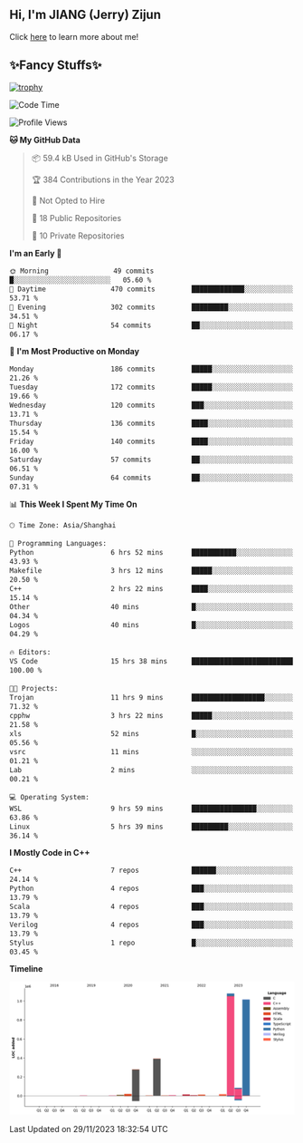 ## Hi, I'm JIANG (Jerry) Zijun

Click [here](https://jzjerry.github.io/about/) to learn more about me!

## ✨Fancy Stuffs✨
[![trophy](https://github-profile-trophy.vercel.app/?username=jzjerry&theme=onedark)](https://github.com/ryo-ma/github-profile-trophy)
<!--START_SECTION:waka-->
![Code Time](http://img.shields.io/badge/Code%20Time-133%20hrs%2046%20mins-blue)

![Profile Views](http://img.shields.io/badge/Profile%20Views-7-blue)

**🐱 My GitHub Data** 

> 📦 59.4 kB Used in GitHub's Storage 
 > 
> 🏆 384 Contributions in the Year 2023
 > 
> 🚫 Not Opted to Hire
 > 
> 📜 18 Public Repositories 
 > 
> 🔑 10 Private Repositories 
 > 
**I'm an Early 🐤** 

```text
🌞 Morning                49 commits          █░░░░░░░░░░░░░░░░░░░░░░░░   05.60 % 
🌆 Daytime                470 commits         █████████████░░░░░░░░░░░░   53.71 % 
🌃 Evening                302 commits         █████████░░░░░░░░░░░░░░░░   34.51 % 
🌙 Night                  54 commits          ██░░░░░░░░░░░░░░░░░░░░░░░   06.17 % 
```
📅 **I'm Most Productive on Monday** 

```text
Monday                   186 commits         █████░░░░░░░░░░░░░░░░░░░░   21.26 % 
Tuesday                  172 commits         █████░░░░░░░░░░░░░░░░░░░░   19.66 % 
Wednesday                120 commits         ███░░░░░░░░░░░░░░░░░░░░░░   13.71 % 
Thursday                 136 commits         ████░░░░░░░░░░░░░░░░░░░░░   15.54 % 
Friday                   140 commits         ████░░░░░░░░░░░░░░░░░░░░░   16.00 % 
Saturday                 57 commits          ██░░░░░░░░░░░░░░░░░░░░░░░   06.51 % 
Sunday                   64 commits          ██░░░░░░░░░░░░░░░░░░░░░░░   07.31 % 
```


📊 **This Week I Spent My Time On** 

```text
🕑︎ Time Zone: Asia/Shanghai

💬 Programming Languages: 
Python                   6 hrs 52 mins       ███████████░░░░░░░░░░░░░░   43.93 % 
Makefile                 3 hrs 12 mins       █████░░░░░░░░░░░░░░░░░░░░   20.50 % 
C++                      2 hrs 22 mins       ████░░░░░░░░░░░░░░░░░░░░░   15.14 % 
Other                    40 mins             █░░░░░░░░░░░░░░░░░░░░░░░░   04.34 % 
Logos                    40 mins             █░░░░░░░░░░░░░░░░░░░░░░░░   04.29 % 

🔥 Editors: 
VS Code                  15 hrs 38 mins      █████████████████████████   100.00 % 

🐱‍💻 Projects: 
Trojan                   11 hrs 9 mins       ██████████████████░░░░░░░   71.32 % 
cpphw                    3 hrs 22 mins       █████░░░░░░░░░░░░░░░░░░░░   21.58 % 
xls                      52 mins             █░░░░░░░░░░░░░░░░░░░░░░░░   05.56 % 
vsrc                     11 mins             ░░░░░░░░░░░░░░░░░░░░░░░░░   01.21 % 
Lab                      2 mins              ░░░░░░░░░░░░░░░░░░░░░░░░░   00.21 % 

💻 Operating System: 
WSL                      9 hrs 59 mins       ████████████████░░░░░░░░░   63.86 % 
Linux                    5 hrs 39 mins       █████████░░░░░░░░░░░░░░░░   36.14 % 
```

**I Mostly Code in C++** 

```text
C++                      7 repos             ██████░░░░░░░░░░░░░░░░░░░   24.14 % 
Python                   4 repos             ███░░░░░░░░░░░░░░░░░░░░░░   13.79 % 
Scala                    4 repos             ███░░░░░░░░░░░░░░░░░░░░░░   13.79 % 
Verilog                  4 repos             ███░░░░░░░░░░░░░░░░░░░░░░   13.79 % 
Stylus                   1 repo              █░░░░░░░░░░░░░░░░░░░░░░░░   03.45 % 
```



**Timeline**

![Lines of Code chart](https://raw.githubusercontent.com/Jzjerry/Jzjerry/main/assets/bar_graph.png)


 Last Updated on 29/11/2023 18:32:54 UTC
<!--END_SECTION:waka-->
